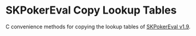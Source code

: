 # SKPokerEval Copy Lookup Tables

C convenience methods for copying the lookup tables of [SKPokerEval v1.9](https://github.com/kennethshackleton/SKPokerEval/tree/v1.9/src).
